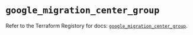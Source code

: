 # `google_migration_center_group`

Refer to the Terraform Registory for docs: [`google_migration_center_group`](https://registry.terraform.io/providers/hashicorp/google-beta/5.10.0/docs/resources/google_migration_center_group).

